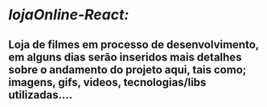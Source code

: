 # *lojaOnline-React:*

## Loja de filmes em processo de desenvolvimento, em alguns dias serão inseridos mais detalhes sobre o andamento do projeto aqui, tais como; imagens, gifs, videos, tecnologias/libs utilizadas....
